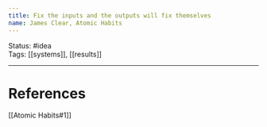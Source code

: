 ```yaml
---
title: Fix the inputs and the outputs will fix themselves
name: James Clear, Atomic Habits
---
```


Status: #idea  
Tags: [[systems]], [[results]]

---
# References
[[Atomic Habits#1]]